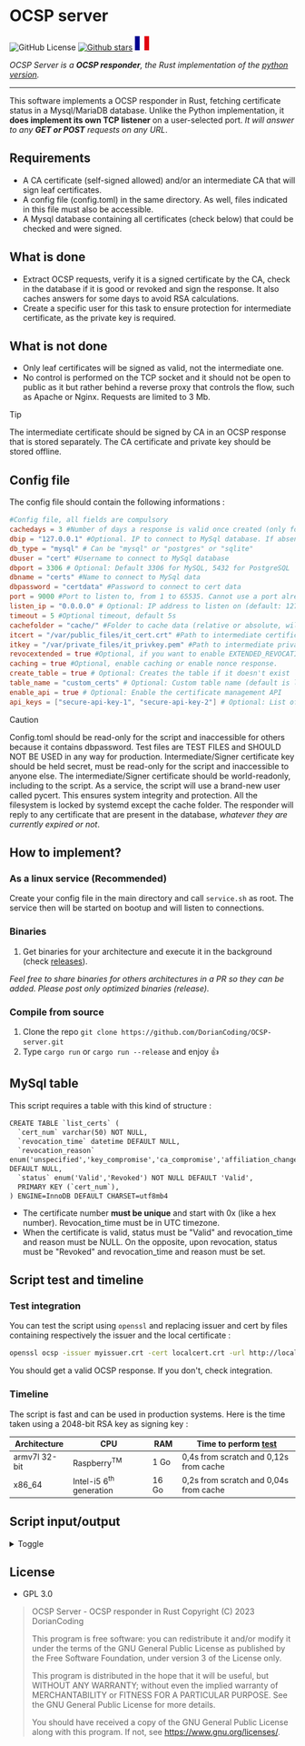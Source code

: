 # OCSP server
![GitHub License](https://img.shields.io/github/license/DorianCoding/OCSP_server)
[![Github stars](https://img.shields.io/github/stars/DorianCoding/OCSP_server.svg)](https://github.com/DorianCoding/OCSP_server/stargazers)
<img alt="French flag" src="https://github.com/lipis/flag-icons/blob/main/flags/1x1/fr.svg" width="25">

*OCSP Server is a **OCSP responder**, the Rust implementation of the [python version](https://github.com/DorianCoding/OCSP_MySql).*

----

This software implements a OCSP responder in Rust, fetching certificate status in a Mysql/MariaDB database. Unlike the Python implementation, it **does implement its own TCP listener** on a user-selected port.
*It will answer to any **GET or POST** requests on any URL*.
## Requirements
- A CA certificate (self-signed allowed) and/or an intermediate CA that will sign leaf certificates.
- A config file (config.toml) in the same directory. As well, files indicated in this file must also be accessible.
- A Mysql database containing all certificates (check below) that could be checked and were signed.

## What is done
- Extract OCSP requests, verify it is a signed certificate by the CA, check in the database if it is good or revoked and sign the response. It also caches answers for some days to avoid RSA calculations.
- Create a specific user for this task to ensure protection for intermediate certificate, as the private key is required.
## What is not done
- Only leaf certificates will be signed as valid, not the intermediate one.
- No control is performed on the TCP socket and it should not be open to public as it but rather behind a reverse proxy that controls the flow, such as Apache or Nginx. Requests are limited to 3 Mb.

> [!TIP]
> The intermediate certificate should be signed by CA in an OCSP response that is stored separately. The CA certificate and private key should be stored offline.

## Config file
The config file should contain the following informations :
```toml
#Config file, all fields are compulsory
cachedays = 3 #Number of days a response is valid once created (only for valid certificates)
dbip = "127.0.0.1" #Optional. IP to connect to MySql database. If absent, use of unix socket.
db_type = "mysql" # Can be "mysql" or "postgres" or "sqlite"
dbuser = "cert" #Username to connect to MySql database
dbport = 3306 # Optional: Default 3306 for MySQL, 5432 for PostgreSQL
dbname = "certs" #Name to connect to MySql data
dbpassword = "certdata" #Password to connect to cert data
port = 9000 #Port to listen to, from 1 to 65535. Cannot use a port already used by another service (privileged ports allowed if used as root or as a service). By default 9000
listen_ip = "0.0.0.0" # Optional: IP address to listen on (default: 127.0.0.1)
timeout = 5 #Optional timeout, default 5s
cachefolder = "cache/" #Folder to cache data (relative or absolute, will be created if not present)
itcert = "/var/public_files/it_cert.crt" #Path to intermediate certificate as PEM format
itkey = "/var/private_files/it_privkey.pem" #Path to intermediate private key, keep it secret (PKCS#8 format, only RSA keys supported so far)
revocextended = true #Optional, if you want to enable EXTENDED_REVOCATION
caching = true #Optional, enable caching or enable nonce response.
create_table = true # Optional: Creates the table if it doesn't exist
table_name = "custom_certs" # Optional: Custom table name (default is list_certs for MySQL, ocsp_list_certs for PostgreSQL)
enable_api = true # Optional: Enable the certificate management API
api_keys = ["secure-api-key-1", "secure-api-key-2"] # Optional: List of valid API keys for authentication
```

> [!CAUTION]
> Config.toml should be read-only for the script and inaccessible for others because it contains dbpassword.
> Test files are TEST FILES and SHOULD NOT BE USED in any way for production.
> Intermediate/Signer certificate key should be held secret, must be read-only for the script and inaccessible to anyone else. The intermediate/Signer certificate should be world-readonly, including to the script.
> As a service, the script will use a brand-new user called pycert. This ensures system integrity and protection. All the filesystem is locked by systemd except the cache folder.
> The responder will reply to any certificate that are present in the database, *whatever they are currently expired or not*.


## How to implement?
### As a linux service (Recommended)

Create your config file in the main directory and call `service.sh` as root. The service then will be started on bootup and will listen to connections.
### Binaries
1) Get binaries for your architecture and execute it in the background (check [releases](https://github.com/DorianCoding/OCSP-server/releases/tag/v0.4.0)).

*Feel free to share binaries for others architectures in a PR so they can be added. Please post only optimized binaries (release).*
### Compile from source
1) Clone the repo `git clone https://github.com/DorianCoding/OCSP-server.git`
2) Type `cargo run` or `cargo run --release` and enjoy 👍
## MySql table
This script requires a table with this kind of structure :
```
CREATE TABLE `list_certs` (
  `cert_num` varchar(50) NOT NULL,
  `revocation_time` datetime DEFAULT NULL,
  `revocation_reason` enum('unspecified','key_compromise','ca_compromise','affiliation_changed','superseded','cessation_of_operation','certificate_hold','privilege_withdrawn','aa_compromise') DEFAULT NULL,
  `status` enum('Valid','Revoked') NOT NULL DEFAULT 'Valid',
  PRIMARY KEY (`cert_num`),
) ENGINE=InnoDB DEFAULT CHARSET=utf8mb4
```
- The certificate number **must be unique** and start with 0x (like a hex number). Revocation_time must be in UTC timezone.
- When the certificate is valid, status must be "Valid" and revocation_time and reason must be NULL. On the opposite, upon revocation, status must be "Revoked" and revocation_time and reason must be set.
## Script test and timeline
### Test integration
You can test the script using `openssl` and replacing issuer and cert by files containing respectively the issuer and the local certificate :
```bash
openssl ocsp -issuer myissuer.crt -cert localcert.crt -url http://localhost:9000 -resp_text
```
You should get a valid OCSP response. If you don't, check integration.
### Timeline
The script is fast and can be used in production systems. Here is the time taken using a 2048-bit RSA key as signing key :

| Architecture | CPU | RAM | Time to perform [test](#Test) |
| --- | --- | --- | --- |
| armv7l 32-bit | Raspberry<sup>TM</sup> | 1 Go | 0,4s from scratch and 0,12s from cache |
| x86_64 | Intel-i5 6<sup>th</sup> generation | 16 Go | 0,2s from scratch and 0,04s from cache |
## Script input/output
<details><summary>Toggle</summary>

### Input
This software requires an OCSP request in binary form from the socket client. A request look like this (**in base64 format**), the binary form (DER format) is not human-readable but is the one needed :
```
MHoweDBRME8wTTAJBgUrDgMCGgUABBRGf2x685RgF9qF4azpunF6LM75OQQUwX3C7a+au9Af8tx/
tcfCxFkwR68CFAlOMV+mrbm8PqIFZKeyLubrqlXgoiMwITAfBgkrBgEFBQcwAQIEEgQQkcDcDZCP
zGR57CNCnt6eKg==
```
You can use `openssl ocsp -reqin file -req_text` to verify the format, which will give you something like this :
```
OCSP Request Data:
    Version: 1 (0x0)
    Requestor List:
        Certificate ID:
          Hash Algorithm: sha1
          Issuer Name Hash: 467F6C7AF3946017DA85E1ACE9BA717A2CCEF939
          Issuer Key Hash: C17DC2EDAF9ABBD01FF2DC7FB5C7C2C4593047AF
          Serial Number: 094E315FA6ADB9BC3EA20564A7B22EE6EBAA55E0
    Request Extensions:
        OCSP Nonce:
            041091C0DC0D908FCC6479EC23429EDE9E2A
```
### Output
The software will give a binary file which is the OCSP response in DER format, just as before, the base64 form :
```
MIIB1woBAKCCAdAwggHMBgkrBgEFBQcwAQEEggG9MIIBuTCBoqIWBBTBfcLtr5q70B/y3H+1x8LE
WTBHrxgPMjAyMjEyMjkxMzE5MDlaMHcwdTBNMAkGBSsOAwIaBQAEFEZ/bHrzlGAX2oXhrOm6cXos
zvk5BBTBfcLtr5q70B/y3H+1x8LEWTBHrwIUCU4xX6atubw+ogVkp7Iu5uuqVeCAABgPMjAyMjEy
MjkxMzE5MDlaoBEYDzIwMjIxMjMwMTMxOTA4WjANBgkqhkiG9w0BAQsFAAOCAQEAkIg1jf1Y5gm2
FB0eAdgfP5/h0CddJBYyD0p8SvwXdTTU+Uee+7zUhTwNzq3omosSLMgJ2yEjEv/vai4XgvCeJ+uL
vhMZADzgmifNw/58o94F7RbY9t9XoKhioS9tN0QT/y7Gzyz16vD+vYYqkW8Pvb6ueRL5A3QUARUz
eUZoU24omksxF3smVbCzM8czBAre5ydejKDS6GjnMcTZqg+GggVYJMS7ZocHVbwVRv75xFo+M/7P
cg78TNJ+KtrUOJFWYaJOOZhUleBaSmg8AW9rsZuLl98pexghCwEb9hh1mfkSUWpvRJFyVC7xblQa
JvLu5tc1TJLKtYP5uUrRmDEufA==
```
You can use `openssl ocsp -respin file -resp_text` to verify the format, which will give you something like this :
```
OCSP Response Data:
    OCSP Response Status: successful (0x0)
    Response Type: Basic OCSP Response
    Version: 1 (0x0)
    Responder Id: C17DC2EDAF9ABBD01FF2DC7FB5C7C2C4593047AF
    Produced At: Dec 29 13:19:09 2022 GMT
    Responses:
    Certificate ID:
      Hash Algorithm: sha1
      Issuer Name Hash: 467F6C7AF3946017DA85E1ACE9BA717A2CCEF939
      Issuer Key Hash: C17DC2EDAF9ABBD01FF2DC7FB5C7C2C4593047AF
      Serial Number: 094E315FA6ADB9BC3EA20564A7B22EE6EBAA55E0
    Cert Status: good
    This Update: Dec 29 13:19:09 2022 GMT
    Next Update: Dec 30 13:19:08 2022 GMT

    Signature Algorithm: sha256WithRSAEncryption
         90:88:35:8d:fd:58:e6:09:b6:14:1d:1e:01:d8:1f:3f:9f:e1:
         d0:27:5d:24:16:32:0f:4a:7c:4a:fc:17:75:34:d4:f9:47:9e:
         fb:bc:d4:85:3c:0d:ce:ad:e8:9a:8b:12:2c:c8:09:db:21:23:
         12:ff:ef:6a:2e:17:82:f0:9e:27:eb:8b:be:13:19:00:3c:e0:
         9a:27:cd:c3:fe:7c:a3:de:05:ed:16:d8:f6:df:57:a0:a8:62:
         a1:2f:6d:37:44:13:ff:2e:c6:cf:2c:f5:ea:f0:fe:bd:86:2a:
         91:6f:0f:bd:be:ae:79:12:f9:03:74:14:01:15:33:79:46:68:
         53:6e:28:9a:4b:31:17:7b:26:55:b0:b3:33:c7:33:04:0a:de:
         e7:27:5e:8c:a0:d2:e8:68:e7:31:c4:d9:aa:0f:86:82:05:58:
         24:c4:bb:66:87:07:55:bc:15:46:fe:f9:c4:5a:3e:33:fe:cf:
         72:0e:fc:4c:d2:7e:2a:da:d4:38:91:56:61:a2:4e:39:98:54:
         95:e0:5a:4a:68:3c:01:6f:6b:b1:9b:8b:97:df:29:7b:18:21:
         0b:01:1b:f6:18:75:99:f9:12:51:6a:6f:44:91:72:54:2e:f1:
         6e:54:1a:26:f2:ee:e6:d7:35:4c:92:ca:b5:83:f9:b9:4a:d1:
         98:31:2e:7c
```

</details>

## License
* GPL 3.0

> OCSP Server - OCSP responder in Rust
> Copyright (C) 2023 DorianCoding
>
> This program is free software: you can redistribute it and/or modify
> it under the terms of the GNU General Public License as published by
> the Free Software Foundation, under version 3 of the License only.
>
> This program is distributed in the hope that it will be useful,
> but WITHOUT ANY WARRANTY; without even the implied warranty of
> MERCHANTABILITY or FITNESS FOR A PARTICULAR PURPOSE.  See the
> GNU General Public License for more details.
>
> You should have received a copy of the GNU General Public License
> along with this program.  If not, see <https://www.gnu.org/licenses/>.
